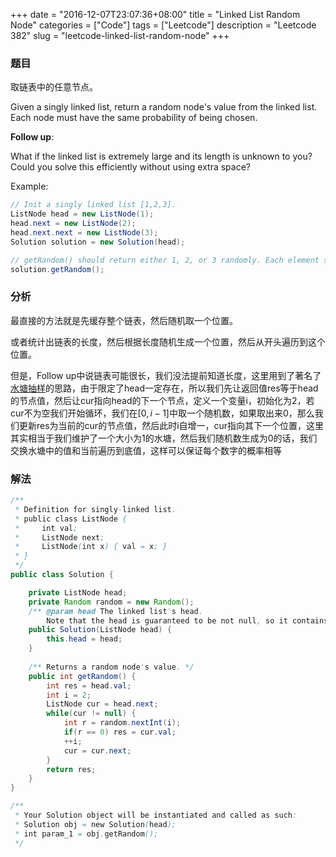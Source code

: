 +++
date = "2016-12-07T23:07:36+08:00"
title = "Linked List Random Node"
categories = ["Code"]
tags = ["Leetcode"]
description = "Leetcode 382"
slug = "leetcode-linked-list-random-node"
+++

### 题目

取链表中的任意节点。

Given a singly linked list, return a random node's value from the linked list. Each node must have the same probability of being chosen.

__Follow up__:

What if the linked list is extremely large and its length is unknown to you? Could you solve this efficiently without using extra space?

Example:

```java
// Init a singly linked list [1,2,3].
ListNode head = new ListNode(1);
head.next = new ListNode(2);
head.next.next = new ListNode(3);
Solution solution = new Solution(head);

// getRandom() should return either 1, 2, or 3 randomly. Each element should have equal probability of returning.
solution.getRandom();
```

### 分析

最直接的方法就是先缓存整个链表，然后随机取一个位置。

或者统计出链表的长度，然后根据长度随机生成一个位置，然后从开头遍历到这个位置。

但是，Follow up中说链表可能很长，我们没法提前知道长度，这里用到了著名了[水塘抽样](/2016/12/07/random-sampling-with-a-reservoir/)的思路，由于限定了head一定存在，所以我们先让返回值res等于head的节点值，然后让cur指向head的下一个节点，定义一个变量i，初始化为2，若cur不为空我们开始循环，我们在$[0, i - 1]$中取一个随机数，如果取出来0，那么我们更新res为当前的cur的节点值，然后此时i自增一，cur指向其下一个位置，这里其实相当于我们维护了一个大小为1的水塘，然后我们随机数生成为0的话，我们交换水塘中的值和当前遍历到底值，这样可以保证每个数字的概率相等

### 解法

```java
/**
 * Definition for singly-linked list.
 * public class ListNode {
 *     int val;
 *     ListNode next;
 *     ListNode(int x) { val = x; }
 * }
 */
public class Solution {

    private ListNode head;
    private Random random = new Random();
    /** @param head The linked list's head.
        Note that the head is guaranteed to be not null, so it contains at least one node. */
    public Solution(ListNode head) {
        this.head = head;
    }
    
    /** Returns a random node's value. */
    public int getRandom() {
        int res = head.val;
        int i = 2;
        ListNode cur = head.next;
        while(cur != null) {
            int r = random.nextInt(i);
            if(r == 0) res = cur.val;
            ++i;
            cur = cur.next;
        }
        return res;
    }
}

/**
 * Your Solution object will be instantiated and called as such:
 * Solution obj = new Solution(head);
 * int param_1 = obj.getRandom();
 */
 ```

